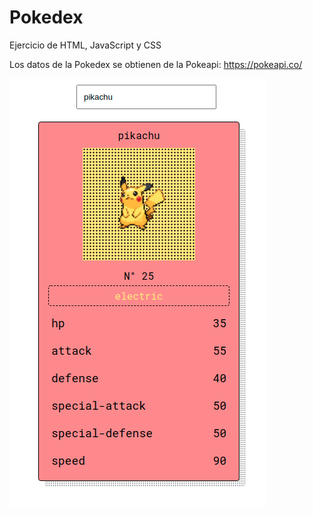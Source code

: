 # Pokedex
Ejercicio de HTML, JavaScript y CSS

Los datos de la Pokedex se obtienen de la Pokeapi: https://pokeapi.co/


![img](./img/pokedex.png)




